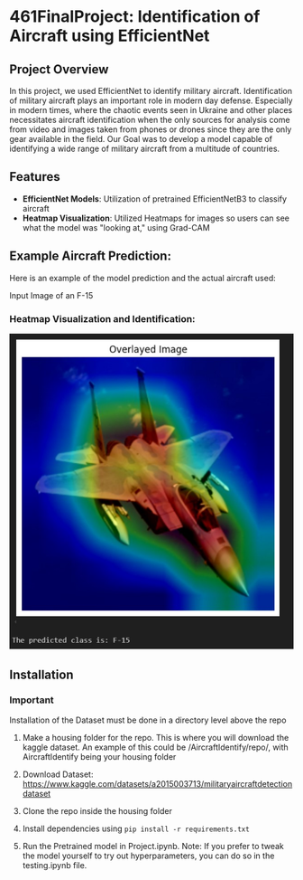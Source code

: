 # 461FinalProject: Identification of Aircraft using EfficientNet

## Project Overview
In this project, we used EfficientNet to identify military aircraft. Identification of military aircraft plays an important role in modern day defense. Especially in modern times, where the chaotic events seen in Ukraine and other places necessitates aircraft identification when the only sources for analysis come from video and images taken from phones or drones since they are the only gear available in the field. Our Goal was to develop a model capable of identifying a wide range of military aircraft from a multitude of countries.

## Features
* **EfficientNet Models**: Utilization of pretrained EfficientNetB3 to classify aircraft
* **Heatmap Visualization**: Utilized Heatmaps for images so users can see what the model was "looking at," using Grad-CAM



## Example Aircraft Prediction:
Here is an example of the model prediction and the actual aircraft used:

Input Image of an F-15

### Heatmap Visualization and Identification:

![alt text](https://github.com/Jquijioc/461FinalProject/blob/main/GithubF15.jpg)


## Installation

### **Important**

Installation of the Dataset must be done in a directory level above the repo

1. Make a housing folder for the repo. This is where you will download the kaggle dataset. An example of this could be /AircraftIdentify/repo/, with AircraftIdentify being your housing folder
2. Download Dataset:
https://www.kaggle.com/datasets/a2015003713/militaryaircraftdetectiondataset

2. Clone the repo inside the housing folder
3. Install dependencies using ``` pip install -r requirements.txt ```
4. Run the Pretrained model in Project.ipynb. Note: If you prefer to tweak the model yourself to try out hyperparameters, you can do so in the testing.ipynb file.
